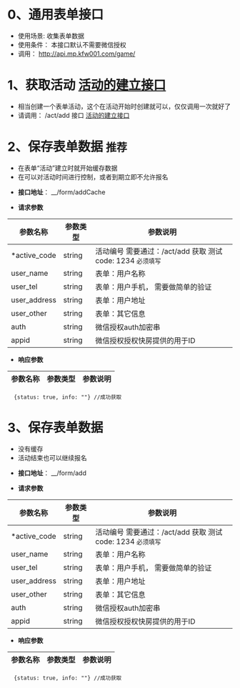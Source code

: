 

# 0、通用表单接口

- 使用场景: 收集表单数据
- 使用条件： 本接口默认不需要微信授权
- 调用： http://api.mp.kfw001.com/game/

# 1、获取活动  [活动的建立接口](/doc/activity/ini.md)

- 相当创建一个表单活动，这个在活动开始时创建就可以，仅仅调用一次就好了
- 请调用： /act/add 接口   [活动的建立接口](/doc/activity/ini.md)

# 2、保存表单数据  `推荐`

- 在表单“活动”建立时就开始缓存数据
- 在可以对活动时间进行控制，或者到期立即不允许报名

+ __接口地址__： __/form/addCache

+ __请求参数__

|  参数名称  | 参数类型 | 参数说明 |
| --------- | -------- | ------- |
| *active_code | string | 活动编号  需要通过：/act/add 获取  测试code: 1234  `必须填写`|
| user_name | string | 表单：用户名称 |
| user_tel | string | 表单：用户手机， 需要做简单的验证 |
| user_address | string |  表单：用户地址 |
| user_other | string |  表单：其它信息 |
| auth | string | 微信授权auth加密串 |
| appid | string | 微信授权授权快房提供的用于ID |

+ __响应参数__

|  参数名称  | 参数类型 | 参数说明 |
| --------- | -------- | ------- |
```text
  {status: true, info: ""} //成功获取

```
# 3、保存表单数据

- 没有缓存
- 活动结束也可以继续报名

+ __接口地址__： __/form/add

+ __请求参数__

|  参数名称  | 参数类型 | 参数说明 |
| --------- | -------- | ------- |
| *active_code | string | 活动编号  需要通过：/act/add 获取  测试code: 1234  `必须填写`|
| user_name | string | 表单：用户名称 |
| user_tel | string | 表单：用户手机， 需要做简单的验证 |
| user_address | string |  表单：用户地址 |
| user_other | string |  表单：其它信息 |
| auth | string | 微信授权auth加密串 |
| appid | string | 微信授权授权快房提供的用于ID |

+ __响应参数__

|  参数名称  | 参数类型 | 参数说明 |
| --------- | -------- | ------- |
```text
  {status: true, info: ""} //成功获取

```

